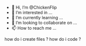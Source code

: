 - 👋 Hi, I’m @ChickenFlip
- 👀 I’m interested in ...
- 🌱 I’m currently learning ...
- 💞️ I’m looking to collaborate on ...
- 📫 How to reach me ...

<!---
ChickenFlip/ChickenFlip is a ✨ special ✨ repository because its `README.md` (this file) appears on your GitHub profile.
You can click the Preview link to take a look at your changes.
--->




















how do i create files ? how do i code ?
